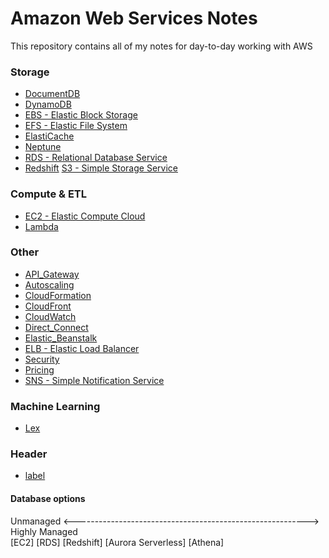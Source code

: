 # Amazon Web Services Notes
This repository contains all of my notes for day-to-day working with AWS

### Storage
* [DocumentDB](https://raw.githubusercontent.com/mei-yong/AWS_Data/master/DocumentDB)
* [DynamoDB](https://raw.githubusercontent.com/mei-yong/AWS_Data/master/DynamoDB)
* [EBS - Elastic Block Storage](https://raw.githubusercontent.com/mei-yong/AWS_Data/master/EBS)
* [EFS - Elastic File System](https://raw.githubusercontent.com/mei-yong/AWS_Data/master/EFS)
* [ElastiCache](https://raw.githubusercontent.com/mei-yong/AWS_Data/master/ElastiCache)
* [Neptune](https://raw.githubusercontent.com/mei-yong/AWS_Data/master/Neptune)
* [RDS - Relational Database Service](https://raw.githubusercontent.com/mei-yong/AWS_Data/master/RDS)
* [Redshift](https://raw.githubusercontent.com/mei-yong/AWS_Data/master/Redshift)
 [S3 - Simple Storage Service](https://raw.githubusercontent.com/mei-yong/AWS_Data/master/S3)

### Compute & ETL
* [EC2 - Elastic Compute Cloud](https://raw.githubusercontent.com/mei-yong/AWS_Data/master/EC2)
* [Lambda](https://raw.githubusercontent.com/mei-yong/AWS_Data/master/Lambda)

### Other
* [API_Gateway](https://raw.githubusercontent.com/mei-yong/AWS_Data/master/API_Gateway)
* [Autoscaling](https://raw.githubusercontent.com/mei-yong/AWS_Data/master/Autoscaling)
* [CloudFormation](https://raw.githubusercontent.com/mei-yong/AWS_Data/master/CloudFormation)
* [CloudFront](https://raw.githubusercontent.com/mei-yong/AWS_Data/master/CloudFront)
* [CloudWatch](https://raw.githubusercontent.com/mei-yong/AWS_Data/master/CloudWatch)
* [Direct_Connect](https://raw.githubusercontent.com/mei-yong/AWS_Data/master/Direct_Connect)
* [Elastic_Beanstalk](https://raw.githubusercontent.com/mei-yong/AWS_Data/master/Elastic_Beanstalk)
* [ELB - Elastic Load Balancer](https://raw.githubusercontent.com/mei-yong/AWS_Data/master/ELB)
* [Security](https://raw.githubusercontent.com/mei-yong/AWS_Data/master/Security)
* [Pricing](https://raw.githubusercontent.com/mei-yong/AWS_Data/master/Pricing)
* [SNS - Simple Notification Service](https://raw.githubusercontent.com/mei-yong/AWS_Data/master/SNS)


### Machine Learning
* [Lex](https://raw.githubusercontent.com/mei-yong/AWS_Data/master/Lex)

### Header
* [label](url)


#### Database options
Unmanaged <----------------------------------------------------------> Highly Managed <br>
           [EC2]     [RDS]     [Redshift]     [Aurora Serverless]     [Athena]
